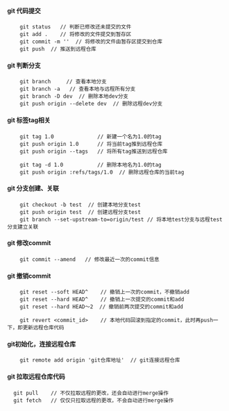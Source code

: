 #### git 代码提交

```
    git status   // 判断已修改还未提交的文件
    git add .    // 将修改的文件提交到暂存区
    git commit -m ''  // 将修改的文件由暂存区提交到仓库
    git push  // 推送到远程仓库
```

#### git 判断分支

```
    git branch     // 查看本地分支
    git branch -a   // 查看本地与远程所有分支
    git branch -D dev  // 删除本地dev分支
    git push origin --delete dev  // 删除远程dev分支
```

#### git 标签tag相关

```
    git tag 1.0              // 新建一个名为1.0的tag
    git push origin 1.0      // 将当前tag推到远程仓库
    git push origin --tags   // 将所有tag推送到远程仓库
    
    git tag -d 1.0           // 删除本地名为1.0的tag
    git push origin :refs/tags/1.0  // 删除远程仓库的当前tag
```

#### git 分支创建、关联

```
    git checkout -b test  // 创建本地分支test
    git push origin test  // 创建远程分支test
    git branch --set-upstream-to=origin/test // 将本地test分支与远程test分支建立关联
```

#### git 修改commit

```
    git commit --amend   // 修改最近一次的commit信息
```

#### git 撤销commit

```
    git reset --soft HEAD^    // 撤销上一次的commit，不撤销add
    git reset --hard HEAD^    // 撤销上一次提交的commit和add
    git reset --hard HEAD～2  // 撤销前两次提交的commit和add

    git revert <commit_id>    // 本地代码回滚到指定的commit，此时再push一下，即更新远程仓库代码
```

#### git初始化，连接远程仓库

```
    git remote add origin 'git仓库地址'  // git连接远程仓库
```

#### git 拉取远程仓库代码

```
  git pull    // 不仅拉取远程的更改，还会自动进行merge操作
  git fetch   // 仅仅只拉取远程的更改，不会自动进行merge操作
```